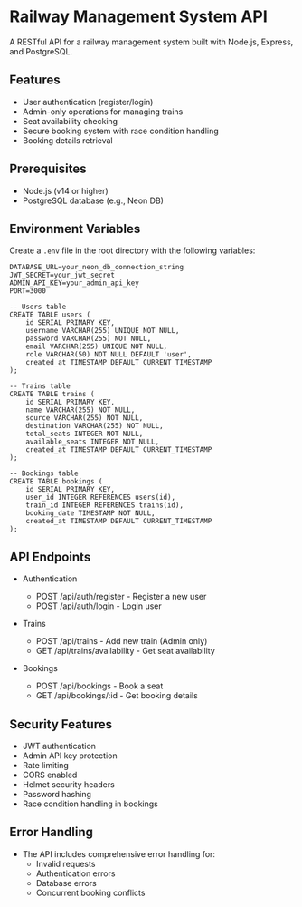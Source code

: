 # Railway Management System API

A RESTful API for a railway management system built with Node.js, Express, and PostgreSQL.

## Features

- User authentication (register/login)
- Admin-only operations for managing trains
- Seat availability checking
- Secure booking system with race condition handling
- Booking details retrieval

## Prerequisites

- Node.js (v14 or higher)
- PostgreSQL database (e.g., Neon DB)

## Environment Variables

Create a `.env` file in the root directory with the following variables:

```env
DATABASE_URL=your_neon_db_connection_string
JWT_SECRET=your_jwt_secret
ADMIN_API_KEY=your_admin_api_key
PORT=3000
```

```schema
-- Users table
CREATE TABLE users (
    id SERIAL PRIMARY KEY,
    username VARCHAR(255) UNIQUE NOT NULL,
    password VARCHAR(255) NOT NULL,
    email VARCHAR(255) UNIQUE NOT NULL,
    role VARCHAR(50) NOT NULL DEFAULT 'user',
    created_at TIMESTAMP DEFAULT CURRENT_TIMESTAMP
);

-- Trains table
CREATE TABLE trains (
    id SERIAL PRIMARY KEY,
    name VARCHAR(255) NOT NULL,
    source VARCHAR(255) NOT NULL,
    destination VARCHAR(255) NOT NULL,
    total_seats INTEGER NOT NULL,
    available_seats INTEGER NOT NULL,
    created_at TIMESTAMP DEFAULT CURRENT_TIMESTAMP
);

-- Bookings table
CREATE TABLE bookings (
    id SERIAL PRIMARY KEY,
    user_id INTEGER REFERENCES users(id),
    train_id INTEGER REFERENCES trains(id),
    booking_date TIMESTAMP NOT NULL,
    created_at TIMESTAMP DEFAULT CURRENT_TIMESTAMP
);
```

## API Endpoints

- Authentication

    - POST /api/auth/register - Register a new user
    - POST /api/auth/login - Login user

- Trains

    - POST /api/trains - Add new train (Admin only)
    - GET /api/trains/availability - Get seat availability

- Bookings

    - POST /api/bookings - Book a seat
    - GET /api/bookings/:id - Get booking details


## Security Features
- JWT authentication
- Admin API key protection
- Rate limiting
- CORS enabled
- Helmet security headers
- Password hashing
- Race condition handling in bookings

## Error Handling
- The API includes comprehensive error handling for:
    - Invalid requests
    - Authentication errors
    - Database errors
    - Concurrent booking conflicts

